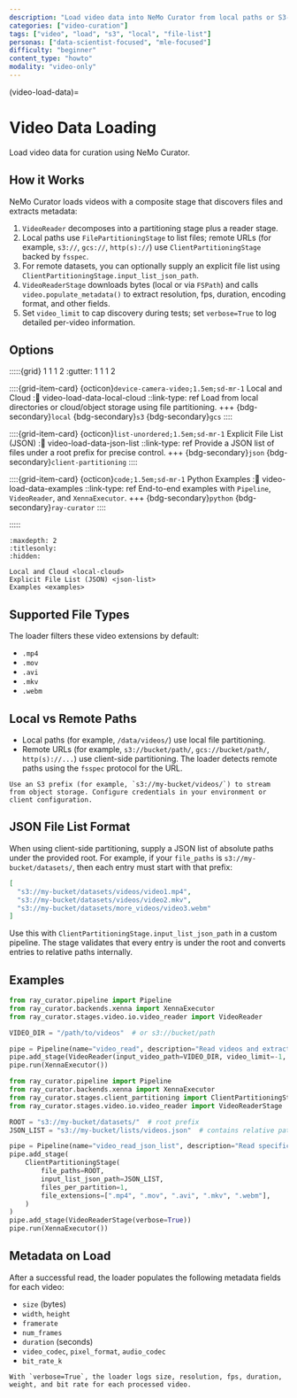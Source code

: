 ```yaml
---
description: "Load video data into NeMo Curator from local paths or S3-compatible storage, including explicit file list support"
categories: ["video-curation"]
tags: ["video", "load", "s3", "local", "file-list"]
personas: ["data-scientist-focused", "mle-focused"]
difficulty: "beginner"
content_type: "howto"
modality: "video-only"
---
```


(video-load-data)=

# Video Data Loading

Load video data for curation using NeMo Curator.

## How it Works

NeMo Curator loads videos with a composite stage that discovers files and extracts metadata:

1. `VideoReader` decomposes into a partitioning stage plus a reader stage.
2. Local paths use `FilePartitioningStage` to list files; remote URLs (for example, `s3://`, `gcs://`, `http(s)://`) use `ClientPartitioningStage` backed by `fsspec`.
3. For remote datasets, you can optionally supply an explicit file list using `ClientPartitioningStage.input_list_json_path`.
4. `VideoReaderStage` downloads bytes (local or via `FSPath`) and calls `video.populate_metadata()` to extract resolution, fps, duration, encoding format, and other fields.
5. Set `video_limit` to cap discovery during tests; set `verbose=True` to log detailed per-video information.

## Options

:::::{grid} 1 1 1 2
:gutter: 1 1 1 2

::::{grid-item-card} {octicon}`device-camera-video;1.5em;sd-mr-1` Local and Cloud
::link: video-load-data-local-cloud
::link-type: ref
Load from local directories or cloud/object storage using file partitioning.
+++
{bdg-secondary}`local`
{bdg-secondary}`s3`
{bdg-secondary}`gcs`
::::

::::{grid-item-card} {octicon}`list-unordered;1.5em;sd-mr-1` Explicit File List (JSON)
::link: video-load-data-json-list
::link-type: ref
Provide a JSON list of files under a root prefix for precise control.
+++
{bdg-secondary}`json`
{bdg-secondary}`client-partitioning`
::::

::::{grid-item-card} {octicon}`code;1.5em;sd-mr-1` Python Examples
::link: video-load-data-examples
::link-type: ref
End-to-end examples with `Pipeline`, `VideoReader`, and `XennaExecutor`.
+++
{bdg-secondary}`python`
{bdg-secondary}`ray-curator`
::::

:::::

```{toctree}
:maxdepth: 2
:titlesonly:
:hidden:

Local and Cloud <local-cloud>
Explicit File List (JSON) <json-list>
Examples <examples>
```

## Supported File Types

The loader filters these video extensions by default:

- `.mp4`
- `.mov`
- `.avi`
- `.mkv`
- `.webm`

## Local vs Remote Paths

- Local paths (for example, `/data/videos/`) use local file partitioning.
- Remote URLs (for example, `s3://bucket/path/`, `gcs://bucket/path/`, `http(s)://...`) use client-side partitioning. The loader detects remote paths using the `fsspec` protocol for the URL.

```{tip}
Use an S3 prefix (for example, `s3://my-bucket/videos/`) to stream from object storage. Configure credentials in your environment or client configuration.
```

## JSON File List Format

When using client-side partitioning, supply a JSON list of absolute paths under the provided root. For example, if your `file_paths` is `s3://my-bucket/datasets/`, then each entry must start with that prefix:

```json
[
  "s3://my-bucket/datasets/videos/video1.mp4",
  "s3://my-bucket/datasets/videos/video2.mkv",
  "s3://my-bucket/datasets/more_videos/video3.webm"
]
```

Use this with `ClientPartitioningStage.input_list_json_path` in a custom pipeline. The stage validates that every entry is under the root and converts entries to relative paths internally.

## Examples  

```python
from ray_curator.pipeline import Pipeline
from ray_curator.backends.xenna import XennaExecutor
from ray_curator.stages.video.io.video_reader import VideoReader

VIDEO_DIR = "/path/to/videos"  # or s3://bucket/path

pipe = Pipeline(name="video_read", description="Read videos and extract metadata")
pipe.add_stage(VideoReader(input_video_path=VIDEO_DIR, video_limit=-1, verbose=True))
pipe.run(XennaExecutor())
```

```python
from ray_curator.pipeline import Pipeline
from ray_curator.backends.xenna import XennaExecutor
from ray_curator.stages.client_partitioning import ClientPartitioningStage
from ray_curator.stages.video.io.video_reader import VideoReaderStage

ROOT = "s3://my-bucket/datasets/"  # root prefix
JSON_LIST = "s3://my-bucket/lists/videos.json"  # contains relative paths under ROOT

pipe = Pipeline(name="video_read_json_list", description="Read specific videos via JSON list")
pipe.add_stage(
    ClientPartitioningStage(
        file_paths=ROOT,
        input_list_json_path=JSON_LIST,
        files_per_partition=1,
        file_extensions=[".mp4", ".mov", ".avi", ".mkv", ".webm"],
    )
)
pipe.add_stage(VideoReaderStage(verbose=True))
pipe.run(XennaExecutor())
```

## Metadata on Load

After a successful read, the loader populates the following metadata fields for each video:

- `size` (bytes)
- `width`, `height`
- `framerate`
- `num_frames`
- `duration` (seconds)
- `video_codec`, `pixel_format`, `audio_codec`
- `bit_rate_k`

```{note}
With `verbose=True`, the loader logs size, resolution, fps, duration, weight, and bit rate for each processed video.
```
<!-- end -->
